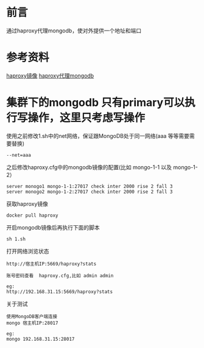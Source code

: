 # 前言
通过haproxy代理mongodb，使对外提供一个地址和端口


# 参考资料

[haproxy镜像](https://hub.docker.com/_/haproxy/)
[haproxy代理mongodb](http://www.bubuko.com/infodetail-1701537.html)

# 集群下的mongodb 只有primary可以执行写操作，这里只考虑写操作

使用之前修改1.sh中的net网络，保证跟MongoDB处于同一网络(aaa 等等需要需要替换)

```
--net=aaa 
```

之后修改haproxy.cfg中的mongodb镜像的配置(比如 mongo-1-1 以及 mongo-1-2）

```
server monogo1 mongo-1-1:27017 check inter 2000 rise 2 fall 3
server monogo2 mongo-1-2:27017 check inter 2000 rise 2 fall 3
```
获取haproxy镜像

```
docker pull haproxy
```

开启mongodb镜像后再执行下面的脚本

```
sh 1.sh
```

打开网络浏览状态

```
http://宿主机IP:5669/haproxy?stats 

账号密码查看  haproxy.cfg,比如 admin admin

eg:
http://192.168.31.15:5669/haproxy?stats
```


关于测试

```
使用MongoDB客户端连接
mongo 宿主机IP:28017

eg:
mongo 192.168.31.15:28017
```
